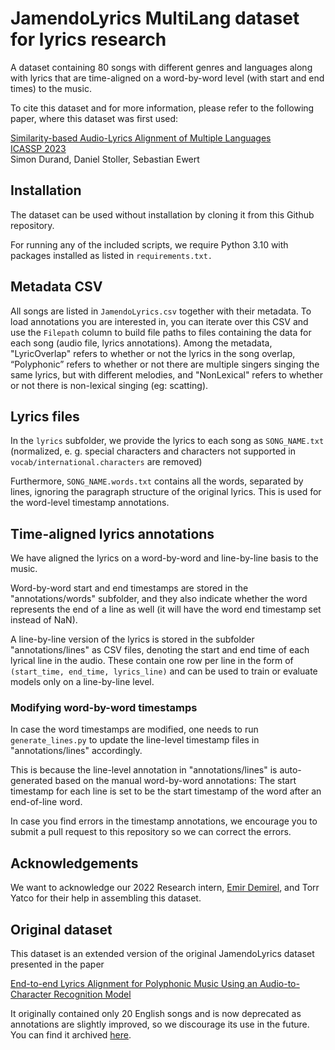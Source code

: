 # JamendoLyrics MultiLang dataset for lyrics research

A dataset containing 80 songs with different genres and languages along with lyrics that 
are time-aligned on a word-by-word level (with start and end times) to the music.

To cite this dataset and for more information, please refer to the following paper, where this 
dataset was first used:

[Similarity-based Audio-Lyrics Alignment of Multiple Languages
](https://arxiv.org/abs/2306.07744)
\
[ICASSP 2023](https://ieeexplore.ieee.org/document/10096725)
\
Simon Durand, Daniel Stoller, Sebastian Ewert

## Installation

The dataset can be used without installation by cloning it from this Github repository. 

For running any of the included scripts, we require Python 3.10 with packages installed as 
listed in ``requirements.txt.``

## Metadata CSV

All songs are listed in `JamendoLyrics.csv` together with their metadata.
To load annotations you are interested in, you can iterate over this CSV and use the `Filepath` 
column to build file paths to files containing the data for each song (audio file, lyrics 
annotations). Among the metadata, "LyricOverlap" refers to whether or not the lyrics in the song overlap,
“Polyphonic” refers to whether or not there are multiple singers singing the same lyrics, but with different melodies,
and "NonLexical" refers to whether or not there is non-lexical singing (eg: scatting).

## Lyrics files

In the `lyrics` subfolder, we provide the lyrics to each song as `SONG_NAME.txt` (normalized, e.
g. special characters and characters not supported in `vocab/international.characters` are removed)

Furthermore, `SONG_NAME.words.txt` contains all the words, separated by 
lines, ignoring the paragraph structure of the original lyrics. This is used for the word-level timestamp annotations.

## Time-aligned lyrics annotations

We have aligned the lyrics on a word-by-word and line-by-line basis to the music.

Word-by-word start and end timestamps are stored in the "annotations/words" subfolder, and they 
also indicate whether the word represents the end of a line as well (it will have the word end 
timestamp set instead of NaN).

A line-by-line version of the lyrics is stored in the subfolder
"annotations/lines" as CSV files, denoting the start and end time of each lyrical line in the audio.
These contain one row per line in the form of `(start_time, end_time, lyrics_line)` and can be
used to train or evaluate models only on a line-by-line level.

### Modifying word-by-word timestamps

In case the word timestamps are modified, one needs to run `generate_lines.py` to 
update the line-level timestamp files in "annotations/lines" accordingly. 

This is because the line-level annotation in "annotations/lines" is auto-generated based on the manual
word-by-word annotations: The start timestamp for each line is set to be the start timestamp of the 
word after an end-of-line word.

In case you find errors in the timestamp annotations, we encourage you to submit a pull request 
to this repository so we can correct the errors.

## Acknowledgements

We want to acknowledge our 2022 Research intern, [Emir Demirel](https://emirdemirel.github.io/), 
and Torr Yatco for their help in assembling this dataset.

## Original dataset

This dataset is an extended version of the original JamendoLyrics dataset presented in the paper

[End-to-end Lyrics Alignment for Polyphonic Music Using an Audio-to-Character Recognition Model](https://arxiv.org/abs/1902.06797)

It originally contained only 20 English songs and is now deprecated as annotations are slightly improved, 
so we discourage its use in the future.
You can find it archived [here](https://github.com/f90/jamendolyrics/releases/tag/original).
